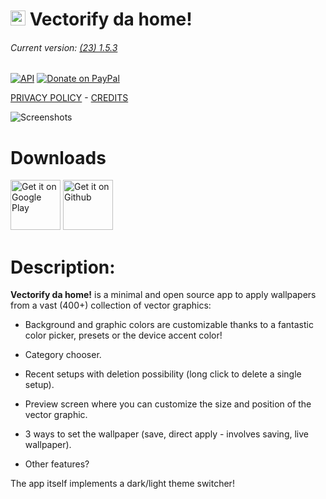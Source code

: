 # <img src ="https://upload.wikimedia.org/wikipedia/commons/b/b5/Kotlin-logo.png" width=24> Vectorify da home!


###### Current version: [(23) 1.5.3](https://github.com/enricocid/VectorifyDaHome/releases/tag/v1.5.3)


[![API](https://img.shields.io/badge/API-21%2B-blue.svg?style=flat-square)](https://android-arsenal.com/api?level=21) [![Donate on PayPal](https://img.shields.io/badge/PayPal-Donate%20Now-brightgreen.svg)](https://paypal.me/enricocid) 

[PRIVACY POLICY](https://github.com/enricocid/VectorifyDaHome/blob/master/PRIVACY-POLICY.md) - [CREDITS](https://github.com/enricocid/VectorifyDaHome/blob/master/Credits.md)

![Screenshots](https://raw.githubusercontent.com/enricocid/VectorifyDaHome/master/vdh22.gif) 


# Downloads

[<img alt="Get it on Google Play" height="80" src="https://play.google.com/intl/en_us/badges/images/generic/en_badge_web_generic.png">](https://play.google.com/store/apps/details?id=com.iven.iconify)
[<img alt="Get it on Github" height="80" src="https://raw.githubusercontent.com/flocke/andOTP/master/assets/badges/get-it-on-github.png">](https://github.com/enricocid/VectorifyDaHome/releases)


# Description:

**Vectorify da home!** is a minimal and open source app to apply wallpapers from a vast (400+) collection of vector graphics:

- Background and graphic colors are customizable thanks to a fantastic color picker, presets or the device accent color!

- Category chooser.

- Recent setups with deletion possibility (long click to delete a single setup).

- Preview screen where you can customize the size and position of the vector graphic.

- 3 ways to set the wallpaper (save, direct apply - involves saving, live wallpaper).


- Other features?

The app itself implements a dark/light theme switcher!
